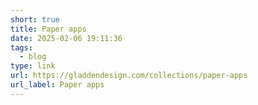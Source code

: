 ```yaml
---
short: true
title: Paper apps
date: 2025-02-06 19:11:36
tags:
  - blog
type: link
url: https://gladdendesign.com/collections/paper-apps
url_label: Paper apps
---
```

